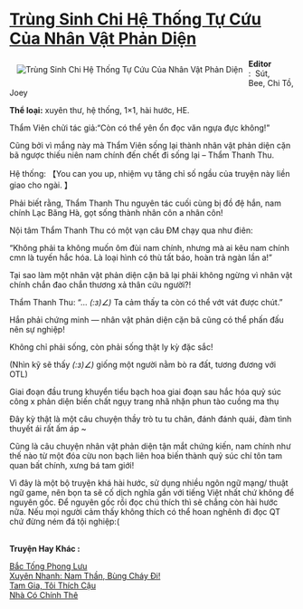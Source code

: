 <a href="https://utruyen.com/trung-sinh-chi-he-thong-tu-cuu-cua-nhan-vat-phan-dien/13716/" title="Trùng Sinh Chi Hệ Thống Tự Cứu Của Nhân Vật Phản Diện"><h1>Trùng Sinh Chi Hệ Thống Tự Cứu Của Nhân Vật Phản Diện</h1></a><div style="display:table"><img align="right" style="float: left; padding: 10px;" src="https://utruyen.com/images/story/200x260/trung-sinh-chi-he-thong-tu-cuu-cua-nhan-vat-phan-dien.jpg" alt="Trùng Sinh Chi Hệ Thống Tự Cứu Của Nhân Vật Phản Diện"><b>Editor </b>:  Sút, Bee, Chi Tồ, Joey<p></p><b>Thể loại:</b> xuyên thư, hệ thống, 1×1, hài hước, HE.<p></p>Thẩm Viên chửi tác giả:“Còn có thể yên ổn đọc văn ngựa đực không!”<p></p>Cũng bởi vì mắng này mà Thẩm Viên sống lại thành nhân vật phản diện cặn bã ngược thiếu niên nam chính đến chết đi sống lại – Thẩm Thanh Thu.<p></p>Hệ thống: 【You can you up, nhiệm vụ tăng chỉ số ngầu của truyện này liền giao cho ngài. 】<p></p>Phải biết rằng, Thẩm Thanh Thu nguyên tác cuối cùng bị đồ đệ hắn, nam chính Lạc Băng Hà, gọt sống thành nhân côn a nhân côn!<p></p>Nội tâm Thẩm Thanh Thu có một vạn câu ĐM chạy qua như điên:<p></p>“Không phải ta không muốn ôm đùi nam chính, nhưng mà ai kêu nam chính cmn là tuyến hắc hóa. Là loại hình có thù tất báo, hoàn trả ngàn lần a!”<p></p>Tại sao làm một nhân vật phản diện cặn bã lại phải không ngừng vì nhân vật chính chắn đao chắn thương xả thân cứu người?!<p></p>Thẩm Thanh Thu: “… _(:з)∠)_ Ta cảm thấy ta còn có thể vớt vát được chút.”<p></p>Hắn phải chứng minh — nhân vật phản diện cặn bã cũng có thể phấn đấu nên sự nghiệp!<p></p>Không chỉ phải sống, còn phải sống thật ly kỳ đặc sắc!<p></p>(Nhìn kỹ sẽ thấy _(:з)∠)_ giống một người nằm bò ra đất, tương đương với OTL)<p></p>Giai đoạn đầu trung khuyển tiểu bạch hoa giai đoạn sau hắc hóa quỷ súc công x phản diện biến chất ngụy trang nhã nhặn phun tào cuồng ma thụ<p></p>Đây kỳ thật là một câu chuyện thầy trò tu tu chân, đánh đánh quái, đàm tình thuyết ái rất ấm áp ~<p></p>Cũng là câu chuyện nhân vật phản diện tận mắt chứng kiến, nam chính như thế nào từ một đóa cừu non bạch liên hoa biến thành quỷ súc chí tôn tam quan bất chính, xưng bá tam giới!<p></p>Vì đây là một bộ truyện khá hài hước, sử dụng nhiều ngôn ngữ mạng/ thuật ngữ game, nên bọn ta sẽ cố dịch nghĩa gần với tiếng Việt nhất chứ không để nguyên gốc. Để nguyên gốc rồi đọc chú thích thì sẽ chẳng còn hài hước nữa. Nếu mọi người cảm thấy không thích có thể hoan nghênh đi đọc QT chứ đừng ném đá tội nghiệp:(</div><p><br><b>Truyện Hay Khác :</b></p><a href="https://utruyen.com/bac-tong-phong-luu/12444/" alt="Bắc Tống Phong Lưu">Bắc Tống Phong Lưu</a><br/><a href="https://www.flickr.com/photos/184340401@N07/48819127277/" alt="Xuyên Nhanh: Nam Thần, Bùng Cháy Đi!">Xuyên Nhanh: Nam Thần, Bùng Cháy Đi!</a><br/><a href="https://github.com/quanluxury/ngontinhhot/tree/master/truyenhay/19156/" alt="Tam Gia, Tôi Thích Cậu">Tam Gia, Tôi Thích Cậu</a><br/><a href="https://truyenngontinhay.wordpress.com/2019/10/03/nha-co-chinh-the/" alt="Nhà Có Chính Thê">Nhà Có Chính Thê</a><br/>